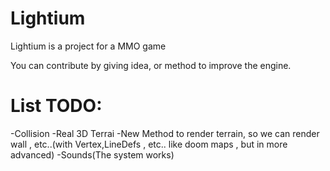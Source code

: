 # Lightium
Lightium is  a project for a MMO game

You can contribute by giving idea,  or method to improve the engine.

# List TODO:
-Collision
-Real 3D Terrai
-New Method to render terrain, so we can render wall , etc..(with Vertex,LineDefs , etc.. like doom maps , but in more advanced)
-Sounds(The system works)
